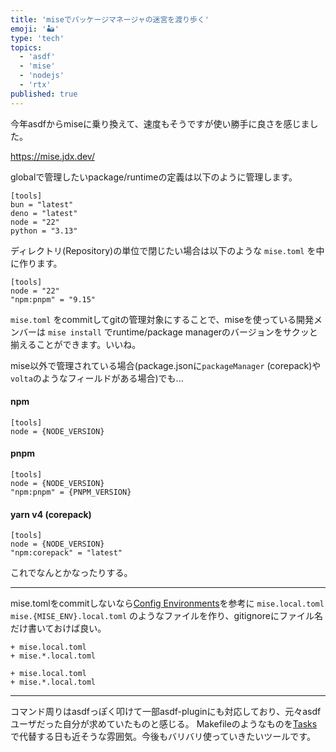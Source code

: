 ```yaml
---
title: 'miseでパッケージマネージャの迷宮を渡り歩く'
emoji: '🏜️'
type: 'tech'
topics:
  - 'asdf'
  - 'mise'
  - 'nodejs'
  - 'rtx'
published: true
---
```


<!-- mise-en-place-2024 -->

今年asdfからmiseに乗り換えて、速度もそうですが使い勝手に良さを感じました。

https://mise.jdx.dev/

globalで管理したいpackage/runtimeの定義は以下のように管理します。

```toml: ~/.config/mise/config.toml
[tools]
bun = "latest"
deno = "latest"
node = "22"
python = "3.13"
```

ディレクトリ(Repository)の単位で閉じたい場合は以下のような `mise.toml` を中に作ります。

```toml: mise.toml
[tools]
node = "22"
"npm:pnpm" = "9.15"
```

`mise.toml` をcommitしてgitの管理対象にすることで、miseを使っている開発メンバーは `mise install` でruntime/package managerのバージョンをサクッと揃えることができます。いいね。

mise以外で管理されている場合(package.jsonに`packageManager` (corepack)や`volta`のようなフィールドがある場合)でも...

#### npm

```toml: mise.toml
[tools]
node = {NODE_VERSION}
```

#### pnpm

```toml: mise.toml
[tools]
node = {NODE_VERSION}
"npm:pnpm" = {PNPM_VERSION}
```

#### yarn v4 (corepack)

```toml: mise.toml
[tools]
node = {NODE_VERSION}
"npm:corepack" = "latest"
```

これでなんとかなったりする。

---

mise.tomlをcommitしないなら[Config Environments](https://mise.jdx.dev/configuration/environments.html)を参考に `mise.local.toml` `mise.{MISE_ENV}.local.toml` のようなファイルを作り、gitignoreにファイル名だけ書いておけば良い。

```diff: .gitignore
+ mise.local.toml
+ mise.*.local.toml
```

```diff: ~/.config/git/ignore
+ mise.local.toml
+ mise.*.local.toml
```

---

コマンド周りはasdfっぽく叩けて一部asdf-pluginにも対応しており、元々asdfユーザだった自分が求めていたものと感じる。
Makefileのようなものを[Tasks](https://mise.jdx.dev/tasks/)で代替する日も近そうな雰囲気。今後もバリバリ使っていきたいツールです。

